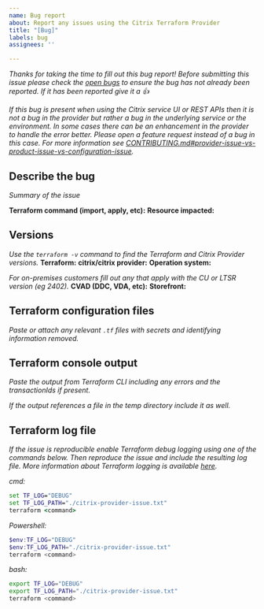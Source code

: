 ```yaml
---
name: Bug report
about: Report any issues using the Citrix Terraform Provider
title: "[Bug]"
labels: bug
assignees: ''

---
```


*Thanks for taking the time to fill out this bug report! Before submitting this issue please check the [open bugs](https://github.com/citrix/terraform-provider-citrix/issues?q=is%3Aissue+is%3Aopen+label%3Abug) to ensure the bug has not already been reported. If it has been reported give it a 👍*

*If this bug is present when using the Citrix service UI or REST APIs then it is not a bug in the provider but rather a bug in the underlying service or the environment. In some cases there can be an enhancement in the provider to handle the error better. Please open a feature request instead of a bug in this case. For more information see [CONTRIBUTING.md#provider-issue-vs-product-issue-vs-configuration-issue](https://github.com/citrix/terraform-provider-citrix/blob/main/CONTRIBUTING.md#provider-issue-vs-product-issue-vs-configuration-issue).*


## Describe the bug

*Summary of the issue*

**Terraform command (import, apply, etc):**
**Resource impacted:**


## Versions

*Use the `terraform -v` command to find the Terraform and Citrix Provider versions.*
**Terraform:** 
**citrix/citrix provider:** 
**Operation system:** 

*For on-premises customers fill out any that apply with the CU or LTSR version (eg 2402).*
**CVAD (DDC, VDA, etc):** 
**Storefront:** 

## Terraform configuration files
*Paste or attach any relevant `.tf` files with secrets and identifying information removed.*


## Terraform console output
*Paste the output from Terraform CLI including any errors and the transactionIds if present.*

*If the output references a file in the temp directory include it as well.*


## Terraform log file
*If the issue is reproducible enable Terraform debug logging using one of the commands below. Then reproduce the issue and include the resulting log file. More information about Terraform logging is available [here](https://developer.hashicorp.com/terraform/plugin/log/managing#enable-logging).*

*cmd:*
```bat
set TF_LOG="DEBUG"
set TF_LOG_PATH="./citrix-provider-issue.txt"
terraform <command>
```

*Powershell:*
```powershell
$env:TF_LOG="DEBUG"
$env:TF_LOG_PATH="./citrix-provider-issue.txt"
terraform <command>
```

*bash:*
```bash
export TF_LOG="DEBUG"
export TF_LOG_PATH="./citrix-provider-issue.txt"
terraform <command>
```